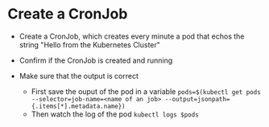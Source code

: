 # Create a CronJob

- Create a CronJob, which creates every minute a pod that echos the string "Hello from the Kubernetes Cluster"

- Confirm if the CronJob is created and running

- Make sure that the output is correct
  - First save the ouput of the pod in a variable
    ```pods=$(kubectl get pods --selector=job-name=<name of an job> --output=jsonpath={.items[*].metadata.name})```
  - Then watch the log of the pod
    ```kubectl logs $pods ```

